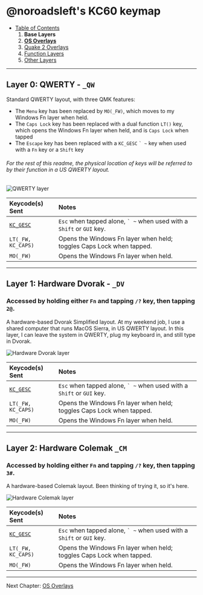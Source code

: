 # @noroadsleft's KC60 keymap

- [Table of Contents](./readme.md)
  1. **Base Layers**
  2. [**OS Overlays**](./readme_ch2.md)
  3. [Quake 2 Overlays](./readme_ch3.md)
  4. [Function Layers](./readme_ch4.md)
  5. [Other Layers](./readme_ch5.md)


----

## Layer 0: QWERTY - `_QW`

Standard QWERTY layout, with three QMK features:

- The `Menu` key has been replaced by `MO(_FW)`, which moves to my Windows Fn layer when held.
- The `Caps Lock` key has been replaced with a dual function `LT()` key, which opens the Windows Fn layer when held, and is `Caps Lock` when tapped
- The `Escape` key has been replaced with a `KC_GESC` `` ` ~ `` key when used with a `Fn` key or a `Shift` key

###### For the rest of this readme, the physical location of keys will be referred to by their function in a US QWERTY layout.

![QWERTY layer](https://i.imgur.com/2eVsefw.png)

Keycode(s) Sent                                       | Notes
:---------------------------------------------------- | :----
[`KC_GESC`](https://docs.qmk.fm/#/feature_grave_esc)  | `Esc` when tapped alone, `` ` ~ `` when used with a `Shift` or `GUI` key.
`LT(_FW, KC_CAPS)`                                    | Opens the Windows Fn layer when held; toggles Caps Lock when tapped.
`MO(_FW)`                                             | Opens the Windows Fn layer when held.


----

## Layer 1: Hardware Dvorak - `_DV`

### Accessed by holding either `Fn` and tapping `/?` key, then tapping `2@`.

A hardware-based Dvorak Simplified layout. At my weekend job, I use a shared computer that runs MacOS Sierra, in US QWERTY layout. In this layer, I can leave the system in QWERTY, plug my keyboard in, and still type in Dvorak.

![Hardware Dvorak layer](https://i.imgur.com/a6hYedB.png)

Keycode(s) Sent                                       | Notes
:---------------------------------------------------- | :----
[`KC_GESC`](https://docs.qmk.fm/#/feature_grave_esc)  | `Esc` when tapped alone, `` ` ~ `` when used with a `Shift` or `GUI` key.
`LT(_FW, KC_CAPS)`                                    | Opens the Windows Fn layer when held; toggles Caps Lock when tapped.
`MO(_FW)`                                             | Opens the Windows Fn layer when held.


----

## Layer 2: Hardware Colemak `_CM`

### Accessed by holding either `Fn` and tapping `/?` key, then tapping `3#`.

A hardware-based Colemak layout. Been thinking of trying it, so it's here.

![Hardware Colemak layer](https://i.imgur.com/dbQ6HDW.png)

Keycode(s) Sent                                       | Notes
:---------------------------------------------------- | :----
[`KC_GESC`](https://docs.qmk.fm/#/feature_grave_esc)  | `Esc` when tapped alone, `` ` ~ `` when used with a `Shift` or `GUI` key.
`LT(_FW, KC_CAPS)`                                    | Opens the Windows Fn layer when held; toggles Caps Lock when tapped.
`MO(_FW)`                                             | Opens the Windows Fn layer when held.


----

Next Chapter: [OS Overlays](./readme_ch2.md)
